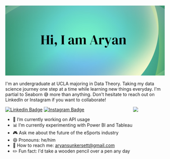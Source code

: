 ![Intro Image](https://raw.githubusercontent.com/AryanSunkersett/AryanSunkersett/main/Assets/Aryan.png)

I'm an undergraduate at UCLA majoring in Data Theory. Taking my data science journey one step at a time while learning new things everyday. I'm partial to Seaborn :sweat_smile: more than anything. Don't hesitate to reach out on LinkedIn or Instagram if you want to collaborate!

<img align='right' src='https://media2.giphy.com/media/l396VO7eqMcpD08ve/giphy.gif?cid=ecf05e47em8ta9h2pdnzsmshuuzv3i7hwixvfseqi8uuujj3&ep=v1_gifs_search&rid=giphy.gif&ct=g' width='100"'>

[![Linkedin Badge](https://img.shields.io/badge/-AryanSunkersett-blue?style=flat-square&logo=Linkedin&logoColor=white&link=https://www.linkedin.com/in/aryan-sunkersett/)](https://www.linkedin.com/in/aryan-sunkersett-218253235/)
[![Instagram Badge](https://img.shields.io/badge/-aryan_sunkersett-e4405f?style=flat-square&logo=Instagram&logoColor=white&link=https://www.instagram.com/aryan_sunkersett/)](https://www.instagram.com/aryan_sunkersett/)



- 🔭 I’m currently working on API usage
- :bar_chart: I’m currently experimenting with Power BI and Tableau
- :video_game: Ask me about the future of the eSports industry
- 😄 Pronouns: he/him
- :email: How to reach me: aryansunkersett@gmail.com
- :pencil2: Fun fact: I'd take a wooden pencil over a pen any day


